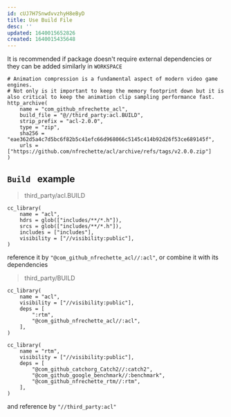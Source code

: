 ```yaml
---
id: cUJ7H7SnwdvvzhyH8eByD
title: Use Build File
desc: ''
updated: 1640015652826
created: 1640015435648
---
```

It is recommended if package doesn't require external dependencies or they can be added similarly in `WORKSPACE`
```
# Animation compression is a fundamental aspect of modern video game engines. 
# Not only is it important to keep the memory footprint down but it is also critical to keep the animation clip sampling performance fast.
http_archive(
    name = "com_github_nfrechette_acl",
    build_file = "@//third_party:acl.BUILD",
    strip_prefix = "acl-2.0.0",
    type = "zip",
    sha256 = "eae362d5a4c7d5bc6f82b5c41efc66d968066c5145c414b92d26f53ce689145f",
    urls = ["https://github.com/nfrechette/acl/archive/refs/tags/v2.0.0.zip"]
)
```
## `Build ` example

> third_party/acl.BUILD

```
cc_library(
    name = "acl",
    hdrs = glob(["includes/**/*.h"]),
    srcs = glob(["includes/**/*.h"]),
    includes = ["includes"],
    visibility = ["//visibility:public"],
)
```
reference it by `"@com_github_nfrechette_acl//:acl"`, or combine it with its dependencies


> third_party/BUILD

```
cc_library(
    name = "acl",
    visibility = ["//visibility:public"],
    deps = [
        ":rtm",
        "@com_github_nfrechette_acl//:acl",
    ],
)

cc_library(
    name = "rtm",
    visibility = ["//visibility:public"],
    deps = [
        "@com_github_catchorg_Catch2//:catch2",
        "@com_github_google_benchmark//:benchmark",
        "@com_github_nfrechette_rtm//:rtm",
    ],
)
```
and reference by `"//third_party:acl"`
